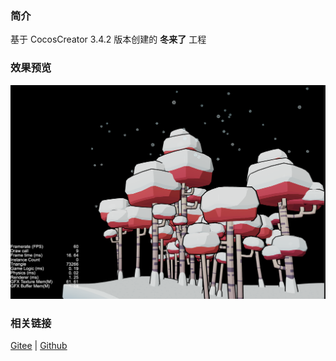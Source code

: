 ### 简介

基于 CocosCreator 3.4.2 版本创建的 **冬来了** 工程

### 效果预览
![image](../../image/202203/2022030501.png)

### 相关链接
[Gitee](https://gitee.com/mirrors_cocos-creator/example-3d/tree/v3.0/show-cases/assets/scenes) | [Github](https://github.com/cocos-creator/example-3d/tree/v3.0/show-cases/assets/scenes)